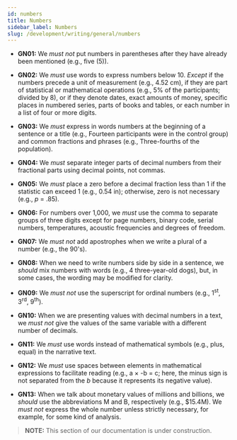 ```yaml
---
id: numbers
title: Numbers
sidebar_label: Numbers
slug: /development/writing/general/numbers
---
```


* **GN01:** We *must not* put numbers in parentheses
  after they have already been mentioned (e.g., five (5)).

* **GN02:** We *must* use words to express numbers below 10.
  *Except* if the numbers precede a unit of measurement (e.g., 4.52 cm),
  if they are part of statistical or mathematical operations
  (e.g., 5% of the participants; divided by 8),
  or if they denote dates, exact amounts of money,
  specific places in numbered series, parts of books and tables,
  or each number in a list of four or more digits.

* **GN03:** We *must* express in words
  numbers at the beginning of a sentence or a title
  (e.g., Fourteen participants were in the control group)
  and common fractions and phrases
  (e.g., Three-fourths of the population).

* **GN04:** We *must* separate integer parts of decimal numbers
  from their fractional parts
  using decimal points, not commas.

* **GN05:** We *must* place a zero before a decimal fraction less than 1
  if the statistic can exceed 1 (e.g., 0.54 in);
  otherwise, zero is not necessary (e.g., *p* = .85).

* **GN06:** For numbers over 1,000,
  we *must* use the comma to separate groups of three digits
  except for page numbers, binary code, serial numbers, temperatures,
  acoustic frequencies and degrees of freedom.

* **GN07:** We *must not* add apostrophes
  when we write a plural of a number (e.g., the 90's).

* **GN08:** When we need to write numbers side by side in a sentence,
  we *should* mix numbers with words (e.g., 4 three-year-old dogs),
  but, in some cases, the wording may be modified for clarity.

* **GN09:** We *must not* use the superscript
  for ordinal numbers (e.g., 1<sup>st</sup>, 3<sup>rd</sup>, 9<sup>th</sup>).

* **GN10:** When we are presenting values with decimal numbers in a text,
  we *must not* give the values of the same variable
  with a different number of decimals.

* **GN11:** We *must* use words instead of mathematical symbols
  (e.g., plus, equal) in the narrative text.

* **GN12:** We *must* use spaces between elements in mathematical expressions
  to facilitate reading (e.g., a × -b = c;
  here, the minus sign is not separated from the *b*
  because it represents its negative value).

* **GN13:** When we talk about monetary values of millions and billions,
  we *should* use the abbreviations M and B, respectively (e.g., $15.4M).
  We *must not* express the whole number unless strictly necessary,
  for example, for some kind of analysis.

> **NOTE:**
> This section of our documentation is under construction.
